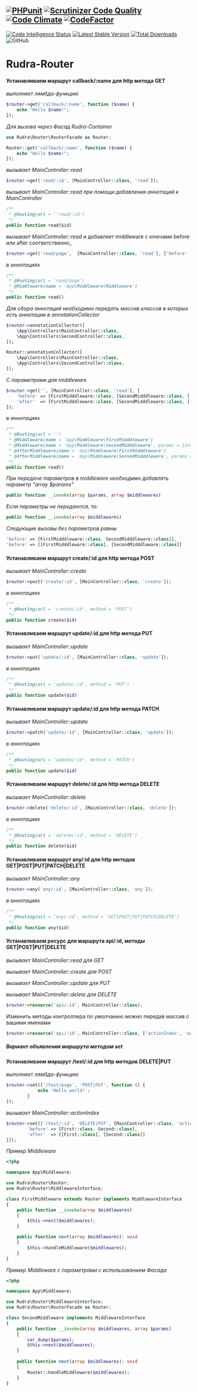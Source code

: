 [![PHPunit](https://github.com/Jagepard/Rudra-Router/actions/workflows/php.yml/badge.svg)](https://github.com/Jagepard/Rudra-Router/actions/workflows/php.yml)
[![Scrutinizer Code Quality](https://scrutinizer-ci.com/g/Jagepard/Rudra-Router/badges/quality-score.png?b=master)](https://scrutinizer-ci.com/g/Jagepard/Rudra-Router/?branch=master)
[![Code Climate](https://codeclimate.com/github/Jagepard/Rudra-Router/badges/gpa.svg)](https://codeclimate.com/github/Jagepard/Rudra-Router)
[![CodeFactor](https://www.codefactor.io/repository/github/jagepard/rudra-router/badge)](https://www.codefactor.io/repository/github/jagepard/rudra-router)
-----
[![Code Intelligence Status](https://scrutinizer-ci.com/g/Jagepard/Rudra-Router/badges/code-intelligence.svg?b=master)](https://scrutinizer-ci.com/code-intelligence)
[![Latest Stable Version](https://poser.pugx.org/rudra/router/v/stable)](https://packagist.org/packages/rudra/router)
[![Total Downloads](https://poser.pugx.org/rudra/router/downloads)](https://packagist.org/packages/rudra/router)
![GitHub](https://img.shields.io/github/license/jagepard/Rudra-Router.svg)

# Rudra-Router

#### Устанавливаем маршрут callback/:name для http метода GET
_выполняет лямбда-функцию_
```php
$router->get('callback/:name', function ($name) {
    echo "Hello $name!";
});
```
_Для вызова через Фасад Rudra-Container_
```php
use Rudra\Router\RouterFacade as Router;

Router::get('callback/:name', function ($name) {
    echo "Hello $name!";
});
```
_вызывает MainController::read_
```php
$router->get('read/:id', [MainController::class, 'read']);
```
_вызывает MainController::read при помощи добавления аннотаций к MainController_
```php
/**
 * @Routing(url = ''read/:id')
 */
public function read($id)
```
_вызывает MainController::read_ и добавляет middleware с ключами before или after соответственно_
```php
$router->get('read/page',  [MainController::class, 'read'], ['before'  => [Middleware::class]);
```
_в аннотациях_
```php
/**
 * @Routing(url = 'read/page')
 * @Middleware(name = 'App\Middleware\Middleware')
 */
public function read()
```
_Для сбора аннотаций необходимо передать массив классов в которых есть аннотации в annotationCollector_
```php
$router->annotationCollector([
    \App\Controllers\MainController::class,
    \App\Controllers\SecondController::class,
]);
```
```php
Router::annotationCollector([
    \App\Controllers\MainController::class,
    \App\Controllers\SecondController::class,
]);
```
_С параметрами для middleware_
```php
$router->get('', [MainController::class, 'read'], [
    'before' => [FirstMidddleware::class, [SecondMidddleware::class, ['int' => 456, new \stdClass]]],
    'after'  => [FirstMidddleware::class, [SecondMidddleware::class, ['int' => 456, new \stdClass]]]
]);
```
_в аннотациях_
```php
/**
 * @Routing(url = '')
 * @Middleware(name = 'App\Middleware\FirstMidddleware')
 * @Middleware(name = 'App\Middleware\SecondMidddleware', params = {int : '456'})
 * @AfterMiddleware(name = 'App\Middleware\FirstMidddleware')
 * @AfterMiddleware(name = 'App\Middleware\SecondMidddleware', params = {int : '456'})
 */
public function read()
```
_При передаче параметров в middleware необходимо добавлять параметр "array $params"_
```php
public function __invoke(array $params, array $middlewares)
```
_Если параметры не передаются, то:_
```php
public function __invoke(array $middlewares)
```
_Следующие вызовы без параметров равны_
```php
'before' => [FirstMidddleware::class, SecondMidddleware::class]],
'before' => [[FirstMidddleware::class], [SecondMidddleware::class]]
```
#### Устанавливаем маршрут create/:id для http метода POST
_вызывает MainController::create_
```php
$router->post('create/:id', [MainController::class, 'create']);
```
_в аннотациях_
```php
/**
 * @Routing(url = 'create/:id', method = 'POST')
 */
public function create($id)
```
#### Устанавливаем маршрут update/:id для http метода PUT
_вызывает MainController::update_
```php
$router->put('update/:id', [MainController::class, 'update']);
```
_в аннотациях_
```php
/**
 * @Routing(url = 'update/:id', method = 'PUT')
 */
public function update($id)
```
#### Устанавливаем маршрут update/:id для http метода PATCH
_вызывает MainController::update_
```php
$router->patch('update/:id', [MainController::class, 'update']);
```
_в аннотациях_
```php
/**
 * @Routing(url = 'update/:id', method = 'PATCH')
 */
public function update($id)
```
#### Устанавливаем маршрут delete/:id для http метода DELETE
_вызывает MainController::delete_
```php
$router->delete('delete/:id', [MainController::class, 'delete']);
```
_в аннотациях_
```php
/**
 * @Routing(url = 'delete/:id', method = 'DELETE')
 */
public function delete($id)
```
#### Устанавливаем маршрут any/:id для http методов GET|POST|PUT|PATCH|DELETE
_вызывает MainController::any_
```php
$router->any('any/:id', [MainController::class, 'any']);
```
_в аннотациях_
```php
/**
 * @Routing(url = 'any/:id', method = 'GET|POST|PUT|PATCH|DELETE')
 */
public function any($id)
```
#### Устанавливаем ресурс для маршрута api/:id, методы GET|POST|PUT|DELETE
_вызывает MainController::read для GET_

_вызывает MainController::create для POST_

_вызывает MainController::update для PUT_

_вызывает MainController::delete для DELETE_
```php
$router->resource('api/:id', MainController::class);
```
Изменить методы контроллера по умолчанию можно передав массив с вашими именами
```php
$router->resource('api/:id', MainController::class, ['actionIndex', 'actionAdd', 'actionUpdate', 'actionDrop']);
```
##### Вариант объявления маршрута методом set
#### Устанавливаем маршрут /test/:id для http методов DELETE|PUT
_выполняет лямбда-функцию_
```php
$router->set(['/test/page', 'POST|PUT', function () {
            echo 'Hello world!';
        }
]);
```
_вызывает MainController::actionIndex_
```php
$router->set(['/test/:id', 'DELETE|PUT', [MainController::class, 'actionIndex'], [
        'before' => [First::class, Second::class],
        'after'  => [[First::class], [Second::class]]
]]);
```
_Пример Middleware_
```php
<?php

namespace App\Middleware;

use Rudra\Router\Router;
use Rudra\Router\MiddlewareInterface;

class FirstMiddleware extends Router implements MiddlewareInterface
{
    public function __invoke(array $middlewares)
    {
        $this->next($middlewares);
    }

    public function next(array $middlewares): void
    {
        $this->handleMiddleware($middlewares);
    }
}
```
_Пример Middleware с параметрами с использованием Фасада_
```php
<?php

namespace App\Middleware;

use Rudra\Router\MiddlewareInterface;
use Rudra\Router\RouterFacade as Router;

class SecondMiddleware implements MiddlewareInterface
{
    public function __invoke(array $middlewares, array $params)
    {
        var_dump($params);
        $this->next($middlewares);
    }
    
    public function next(array $middlewares): void
    {
        Router::handleMiddleware($middlewares);
    }
}
```
